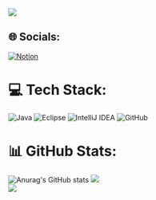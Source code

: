 
  <img src="https://render.gitanimals.org/farms/seulki-k"/>



## 🌐 Socials:
[![Notion](https://img.shields.io/badge/Notion-%23000000.svg?&logo=notion&logoColor=white)](https://halved-number-b57.notion.site/58bd900e535141fd913b624e667fca62)

# 💻 Tech Stack:
 ![Java](https://img.shields.io/badge/java-%23ED8B00.svg?style=for-the-badge&logo=java&logoColor=white)   ![Eclipse](https://img.shields.io/badge/Eclipse-FE7A16.svg?style=for-the-badge&logo=Eclipse&logoColor=white) ![IntelliJ IDEA](https://img.shields.io/badge/IntelliJIDEA-000000.svg?style=for-the-badge&logo=intellij-idea&logoColor=white) ![GitHub](https://img.shields.io/badge/github-%23121011.svg?style=for-the-badge&logo=github&logoColor=white)
 
# 📊 GitHub Stats:
![Anurag's GitHub stats](https://github-readme-stats.vercel.app/api?username=seulki-k&show_icons=true&theme=radical)
![](https://github-readme-streak-stats.herokuapp.com/?user=seulki-k&theme=dark&hide_border=true)<br/>
![](https://github-readme-stats.vercel.app/api/top-langs/?username=seulki-k&theme=dark&hide_border=true&include_all_commits=false&count_private=false&layout=compact)
